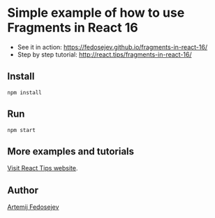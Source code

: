 # Simple example of how to use Fragments in React 16

- See it in action: https://fedosejev.github.io/fragments-in-react-16/
- Step by step tutorial: http://react.tips/fragments-in-react-16/

## Install

`npm install`

## Run

`npm start`

## More examples and tutorials

[Visit React Tips website](http://react.tips).

## Author

[Artemij Fedosejev](http://artemij.com)
